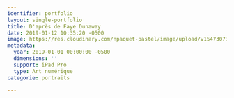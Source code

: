 ```yaml
---
identifier: portfolio
layout: single-portfolio
title: D'après de Faye Dunaway
date: 2019-01-12 10:35:20 -0500
image: https://res.cloudinary.com/npaquet-pastel/image/upload/v1547307359/49791393_2239017769700791_2221102445470154752_n.jpg
metadata:
  year: 2019-01-01 00:00:00 -0500
  dimensions: ''
  support: iPad Pro
  type: Art numérique
categorie: portraits

---
```

